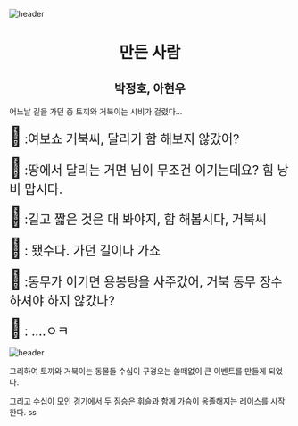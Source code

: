 

![header](https://capsule-render.vercel.app/api?type=waving&animation=scaleIn&color=gradient&height=300&section=header&text=토끼와_거북이&fontSize=60&fontAlign=75&stroke=FF00FF&strokeWidth=.50)

<div align="center">

# 만든 사람

## 박정호, 아현우

</div>

어느날 길을 가던 중 토끼와 거북이는 시비가 걸렸다...

<span style="font-size:250%">🐰</span>
<span style="font-size:160%">:여보쇼 거북씨, 달리기 함 해보지 않갔어?</span>

<span style="font-size:250%">🐢</span>
<span style="font-size:160%">:땅에서 달리는 거면 님이 무조건 이기는데요? 힘 낭비 맙시다.</span>

<span style="font-size:250%">🐰</span>
<span style="font-size:160%">:길고 짧은 것은 대 봐야지, 함 해봅시다, 거북씨</span>

<span style="font-size:250%">🐢</span>
<span style="font-size:160%">: 됐수다. 가던 길이나 가쇼</span>

<span style="font-size:250%">🐰</span>
<span style="font-size:160%">:동무가 이기면 용봉탕을 사주갔어, 거북 동무 장수 하셔야 하지 않갔나?</span>

<span style="font-size:250%">🐢</span>
<span style="font-size:160%">: ....ㅇㅋ</span>


![header](https://search.pstatic.net/common/?src=http%3A%2F%2Fblogfiles.naver.net%2FMjAyMTEwMTVfMTg5%2FMDAxNjM0Mjc3ODg5MDM0.bSIPhn1D7Z8keHZ0DZCvIgtHcOITryfG7j8P-s977FQg.S7yEOdTAsB5nIziD6cr2phDwxqkLlFuCGr_XttqbY-8g.JPEG.juju3210050%2Fgiraffes-2685352.jpg&type=sc960_832)

그리하여 토끼와 거북이는 동물들 수십이 구경오는 쓸떼없이 큰 이벤트를 만들게 되었다.

그리고 수십이 모인 경기에서 두 짐승은 휘슬과 함께 가슴이 옹졸해지는 레이스를 시작한다.
ss